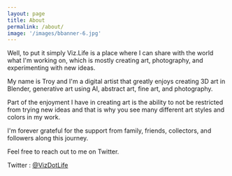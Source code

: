 ```yaml
---
layout: page
title: About
permalink: /about/
image: '/images/bbanner-6.jpg'
---
```


Well, to put it simply Viz.Life is a place where I can share with the world what I'm working on, which is mostly creating art, photography, and experimenting with new ideas. 

My name is Troy and I'm a digital artist that greatly enjoys creating 3D art in Blender, generative art using AI, abstract art, fine art, and photography. 

Part of the enjoyment I have in creating art is the ability to not be restricted from trying new ideas and that is why you see many different art styles and colors in my work. 

I'm forever grateful for the support from family, friends, collectors, and followers along this journey. 

Feel free to reach out to me on Twitter.  

Twitter : [@VizDotLife](https://twitter.com/VizDotLife)  
